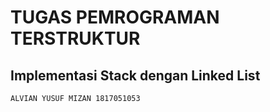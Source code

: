 # TUGAS PEMROGRAMAN TERSTRUKTUR

## Implementasi Stack dengan Linked List
```
ALVIAN YUSUF MIZAN 1817051053
```
